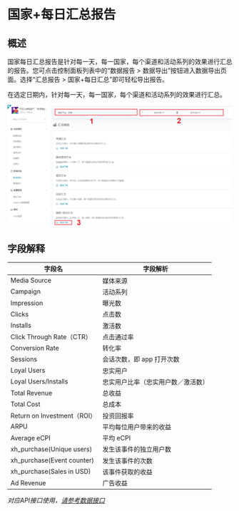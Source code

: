 # 国家+每日汇总报告

## 概述

国家每日汇总报告是针对每一天，每一国家，每个渠道和活动系列的效果进行汇总的报告。您可点击控制面板列表中的“数据报告 > 数据导出”按钮进入数据导出页面。选择“汇总报告 > 国家+每日汇总”即可轻松导出报告。

在选定日期内，针对每一天，每一国家，每个渠道和活动系列的效果进行汇总。

![country-by-date-report](country-by-date-report.png)

## 字段解释

| 字段名                      | 字段解析                           |
| --------------------------- | ---------------------------------- |
| Media Source                | 媒体来源                           |
| Campaign                    | 活动系列                           |
| Impression                  | 曝光数                             |
| Clicks                      | 点击数                             |
| Installs                    | 激活数                             |
| Click Through Rate（CTR）   | 点击通过率                         |
| Conversion Rate             | 转化率                             |
| Sessions                    | 会话次数，即 app 打开次数          |
| Loyal Users                 | 忠实用户                           |
| Loyal Users/Installs        | 忠实用户比率（忠实用户数／激活数） |
| Total Revenue               | 总收益                             |
| Total Cost                  | 总成本                             |
| Return on Investment（ROI） | 投资回报率                         |
| ARPU                        | 平均每位用户带来的收益             |
| Average eCPI                | 平均 eCPI                          |
| xh_purchase(Unique users)   | 发生该事件的独立用户数             |
| xh_purchase(Event counter)  | 发生该事件的次数                   |
| xh_purchase(Sales in USD)   | 该事件获取的收益                   |
| Ad Revenue                  | 广告收益                           |



*对应API接口使用，[请参考数据接口](../../../APIs/README.md)*

